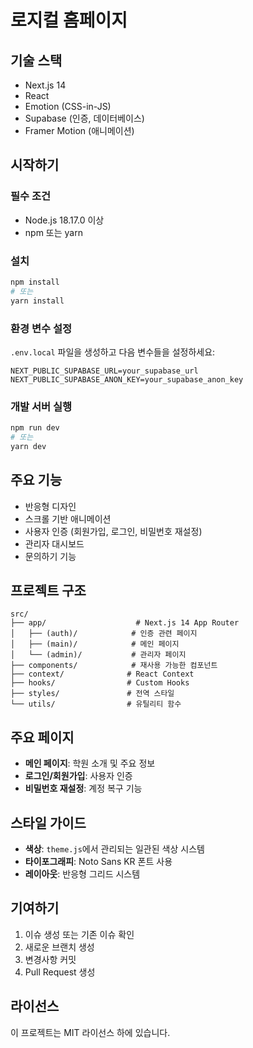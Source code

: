 # 로지컬 홈페이지

## 기술 스택

- Next.js 14
- React
- Emotion (CSS-in-JS)
- Supabase (인증, 데이터베이스)
- Framer Motion (애니메이션)

## 시작하기

### 필수 조건

- Node.js 18.17.0 이상
- npm 또는 yarn

### 설치

```bash
npm install
# 또는
yarn install
```

### 환경 변수 설정

`.env.local` 파일을 생성하고 다음 변수들을 설정하세요:

```
NEXT_PUBLIC_SUPABASE_URL=your_supabase_url
NEXT_PUBLIC_SUPABASE_ANON_KEY=your_supabase_anon_key
```

### 개발 서버 실행

```bash
npm run dev
# 또는
yarn dev
```

## 주요 기능

- 반응형 디자인
- 스크롤 기반 애니메이션
- 사용자 인증 (회원가입, 로그인, 비밀번호 재설정)
- 관리자 대시보드
- 문의하기 기능

## 프로젝트 구조

```
src/
├── app/                    # Next.js 14 App Router
│   ├── (auth)/            # 인증 관련 페이지
│   ├── (main)/            # 메인 페이지
│   └── (admin)/           # 관리자 페이지
├── components/            # 재사용 가능한 컴포넌트
├── context/              # React Context
├── hooks/                # Custom Hooks
├── styles/               # 전역 스타일
└── utils/                # 유틸리티 함수
```

## 주요 페이지

- **메인 페이지**: 학원 소개 및 주요 정보
- **로그인/회원가입**: 사용자 인증
- **비밀번호 재설정**: 계정 복구 기능

## 스타일 가이드

- **색상**: `theme.js`에서 관리되는 일관된 색상 시스템
- **타이포그래피**: Noto Sans KR 폰트 사용
- **레이아웃**: 반응형 그리드 시스템

## 기여하기

1. 이슈 생성 또는 기존 이슈 확인
2. 새로운 브랜치 생성
3. 변경사항 커밋
4. Pull Request 생성

## 라이선스

이 프로젝트는 MIT 라이선스 하에 있습니다.

